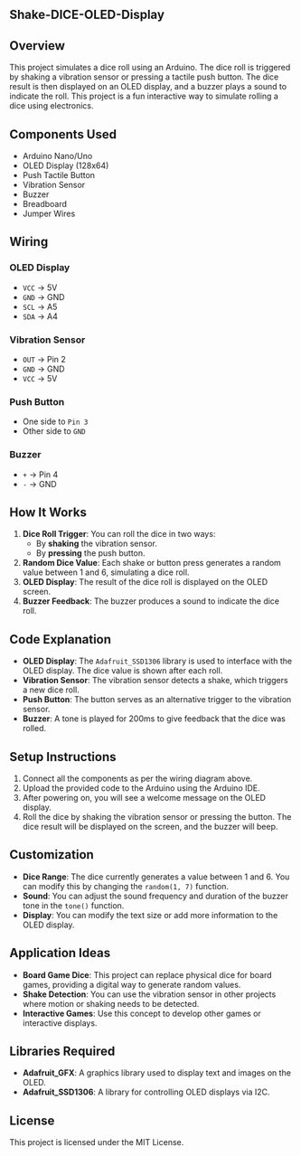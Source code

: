 ## Shake-DICE-OLED-Display


## Overview

This project simulates a dice roll using an Arduino. The dice roll is triggered by shaking a vibration sensor or pressing a tactile push button. The dice result is then displayed on an OLED display, and a buzzer plays a sound to indicate the roll. This project is a fun interactive way to simulate rolling a dice using electronics.

## Components Used
- Arduino Nano/Uno
- OLED Display (128x64)
- Push Tactile Button
- Vibration Sensor
- Buzzer
- Breadboard
- Jumper Wires

## Wiring

### OLED Display
- `VCC` -> 5V
- `GND` -> GND
- `SCL` -> A5
- `SDA` -> A4

### Vibration Sensor
- `OUT` -> Pin 2
- `GND` -> GND
- `VCC` -> 5V

### Push Button
- One side to `Pin 3`
- Other side to `GND`

### Buzzer
- `+` -> Pin 4
- `-` -> GND

## How It Works

1. **Dice Roll Trigger**: You can roll the dice in two ways:
   - By **shaking** the vibration sensor.
   - By **pressing** the push button.
2. **Random Dice Value**: Each shake or button press generates a random value between 1 and 6, simulating a dice roll.
3. **OLED Display**: The result of the dice roll is displayed on the OLED screen.
4. **Buzzer Feedback**: The buzzer produces a sound to indicate the dice roll.

## Code Explanation

- **OLED Display**: The `Adafruit_SSD1306` library is used to interface with the OLED display. The dice value is shown after each roll.
- **Vibration Sensor**: The vibration sensor detects a shake, which triggers a new dice roll.
- **Push Button**: The button serves as an alternative trigger to the vibration sensor.
- **Buzzer**: A tone is played for 200ms to give feedback that the dice was rolled.

## Setup Instructions

1. Connect all the components as per the wiring diagram above.
2. Upload the provided code to the Arduino using the Arduino IDE.
3. After powering on, you will see a welcome message on the OLED display.
4. Roll the dice by shaking the vibration sensor or pressing the button. The dice result will be displayed on the screen, and the buzzer will beep.

## Customization

- **Dice Range**: The dice currently generates a value between 1 and 6. You can modify this by changing the `random(1, 7)` function.
- **Sound**: You can adjust the sound frequency and duration of the buzzer tone in the `tone()` function.
- **Display**: You can modify the text size or add more information to the OLED display.

## Application Ideas

- **Board Game Dice**: This project can replace physical dice for board games, providing a digital way to generate random values.
- **Shake Detection**: You can use the vibration sensor in other projects where motion or shaking needs to be detected.
- **Interactive Games**: Use this concept to develop other games or interactive displays.

## Libraries Required

- **Adafruit_GFX**: A graphics library used to display text and images on the OLED.
- **Adafruit_SSD1306**: A library for controlling OLED displays via I2C.

## License

This project is licensed under the MIT License.
